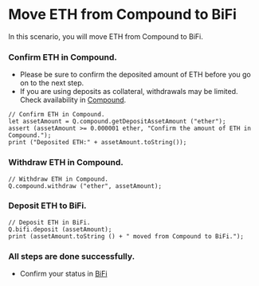 ```meta-Currency
```

# Move ETH from Compound to BiFi

In this scenario, you will move ETH from Compound to BiFi.

### Confirm ETH in Compound.

- Please be sure to confirm the deposited amount of ETH before you go on to the next step.
- If you are using deposits as collateral, withdrawals may be limited. Check availability in [Compound](https://app.compound.finance/).

```output-Dynamic
// Confirm ETH in Compound.
let assetAmount = Q.compound.getDepositAssetAmount ("ether");
assert (assetAmount >= 0.000001 ether, "Confirm the amount of ETH in Compound.");
print ("Deposited ETH:" + assetAmount.toString());
```

### Withdraw ETH in Compound.

```taster
// Withdraw ETH in Compound.
Q.compound.withdraw ("ether", assetAmount);
```

### Deposit ETH to BiFi.

```taster
// Deposit ETH in BiFi.
Q.bifi.deposit (assetAmount);
print (assetAmount.toString () + " moved from Compound to BiFi.");
```

### All steps are done successfully.

- Confirm your status in [BiFi](https://app.bifi.finance/lend?chainid=mainnet)
